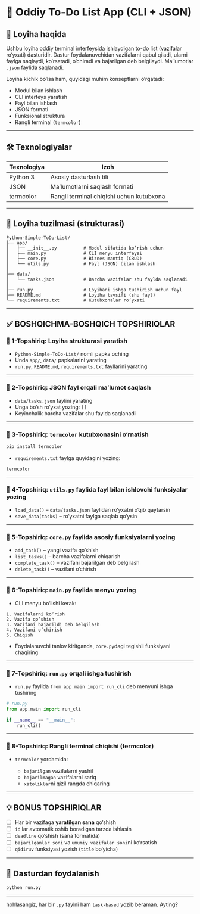 # 📝 Oddiy To-Do List App (CLI + JSON)

## 🎯 Loyiha haqida

Ushbu loyiha oddiy terminal interfeysida ishlaydigan to-do list (vazifalar ro‘yxati) dasturidir. Dastur foydalanuvchidan vazifalarni qabul qiladi, ularni faylga saqlaydi, ko‘rsatadi, o‘chiradi va bajarilgan deb belgilaydi. Ma’lumotlar `.json` faylida saqlanadi.

Loyiha kichik bo‘lsa ham, quyidagi muhim konseptlarni o‘rgatadi:

* Modul bilan ishlash
* CLI interfeys yaratish
* Fayl bilan ishlash
* JSON formati
* Funksional struktura
* Rangli terminal (`termcolor`)

---

## 🛠 Texnologiyalar

| Texnologiya | Izoh                                     |
| ----------- | ---------------------------------------- |
| Python 3    | Asosiy dasturlash tili                   |
| JSON        | Ma’lumotlarni saqlash formati            |
| termcolor   | Rangli terminal chiqishi uchun kutubxona |

---

## 📁 Loyiha tuzilmasi (strukturasi)

```
Python-Simple-ToDo-List/
├── app/
│   ├── __init__.py          # Modul sifatida ko‘rish uchun
│   ├── main.py              # CLI menyu interfeysi
│   ├── core.py              # Biznes mantiq (CRUD)
│   └── utils.py             # Fayl (JSON) bilan ishlash
│
├── data/
│   └── tasks.json           # Barcha vazifalar shu faylda saqlanadi
│
├── run.py                   # Loyihani ishga tushirish uchun fayl
├── README.md                # Loyiha tavsifi (shu fayl)
└── requirements.txt         # Kutubxonalar ro‘yxati
```

---

## ✅ BOSHQICHMA-BOSHQICH TOPSHIRIQLAR

### 📌 1-Topshiriq: Loyiha strukturasi yaratish

* `Python-Simple-ToDo-List/` nomli papka oching
* Unda `app/`, `data/` papkalarini yarating
* `run.py`, `README.md`, `requirements.txt` fayllarini yarating

---

### 📌 2-Topshiriq: JSON fayl orqali ma’lumot saqlash

* `data/tasks.json` faylini yarating
* Unga bo‘sh ro‘yxat yozing: `[]`
* Keyinchalik barcha vazifalar shu faylda saqlanadi

---

### 📌 3-Topshiriq: `termcolor` kutubxonasini o‘rnatish

```bash
pip install termcolor
```

* `requirements.txt` faylga quyidagini yozing:

```
termcolor
```

---

### 📌 4-Topshiriq: `utils.py` faylida fayl bilan ishlovchi funksiyalar yozing

* `load_data()` – `data/tasks.json` faylidan ro‘yxatni o‘qib qaytarsin
* `save_data(tasks)` – ro‘yxatni faylga saqlab qo‘ysin

---

### 📌 5-Topshiriq: `core.py` faylida asosiy funksiyalarni yozing

* `add_task()` – yangi vazifa qo‘shish
* `list_tasks()` – barcha vazifalarni chiqarish
* `complete_task()` – vazifani bajarilgan deb belgilash
* `delete_task()` – vazifani o‘chirish

---

### 📌 6-Topshiriq: `main.py` faylida menyu yozing

* CLI menyu bo‘lishi kerak:

```
1. Vazifalarni ko‘rish
2. Vazifa qo‘shish
3. Vazifani bajarildi deb belgilash
4. Vazifani o‘chirish
5. Chiqish
```

* Foydalanuvchi tanlov kiritganda, `core.py`dagi tegishli funksiyani chaqiring

---

### 📌 7-Topshiriq: `run.py` orqali ishga tushirish

* `run.py` faylida `from app.main import run_cli` deb menyuni ishga tushiring

```python
# run.py
from app.main import run_cli

if __name__ == "__main__":
    run_cli()
```

---

### 📌 8-Topshiriq: Rangli terminal chiqishi (termcolor)

* `termcolor` yordamida:

  * `bajarilgan` vazifalarni yashil
  * `bajarilmagan` vazifalarni sariq
  * `xatoliklar`ni qizil rangda chiqaring

---

## 💡 BONUS TOPSHIRIQLAR

* [ ] Har bir vazifaga **yaratilgan sana** qo‘shish
* [ ] `id` lar avtomatik oshib boradigan tarzda ishlasin
* [ ] `deadline` qo‘shish (sana formatida)
* [ ] `bajarilganlar soni` va `umumiy vazifalar soni`ni ko‘rsatish
* [ ] `qidiruv` funksiyasi yozish (`title` bo‘yicha)

---

## 🚀 Dasturdan foydalanish

```bash
python run.py
```

---
 hohlasangiz, har bir `.py` faylni ham `task-based` yozib beraman. Ayting?
